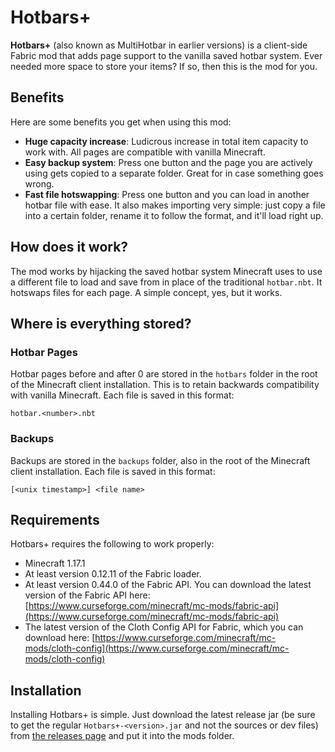 # Hotbars+
**Hotbars+** (also known as MultiHotbar in earlier versions) is a client-side Fabric mod that adds page support to the vanilla saved hotbar system. Ever needed more space to store your items? If so, then this is the mod for you.

## Benefits
Here are some benefits you get when using this mod:
* **Huge capacity increase**: Ludicrous increase in total item capacity to work with. All pages are compatible with vanilla Minecraft.
* **Easy backup system**: Press one button and the page you are actively using gets copied to a separate folder. Great for in case something goes wrong.
* **Fast file hotswapping**: Press one button and you can load in another hotbar file with ease. It also makes importing very simple: just copy a file into a certain folder, rename it to follow the format, and it'll load right up.

## How does it work?
The mod works by hijacking the saved hotbar system Minecraft uses to use a different file to load and save from in place of the traditional `hotbar.nbt`. It hotswaps files for each page. A simple concept, yes, but it works.

## Where is everything stored?

### Hotbar Pages
Hotbar pages before and after 0 are stored in the `hotbars` folder in the root of the Minecraft client installation. This is to retain backwards compatibility with vanilla Minecraft. Each file is saved in this format:
```none
hotbar.<number>.nbt
```

### Backups
Backups are stored in the `backups` folder, also in the root of the Minecraft client installation. Each file is saved in this format: 
```none
[<unix timestamp>] <file name>
```

## Requirements
Hotbars+ requires the following to work properly:
- Minecraft 1.17.1
- At least version 0.12.11 of the Fabric loader.
- At least version 0.44.0 of the Fabric API. You can download the latest version of the Fabric API here: [https://www.curseforge.com/minecraft/mc-mods/fabric-api](https://www.curseforge.com/minecraft/mc-mods/fabric-api) 
- The latest version of the Cloth Config API for Fabric, which you can download here: [https://www.curseforge.com/minecraft/mc-mods/cloth-config](https://www.curseforge.com/minecraft/mc-mods/cloth-config)

## Installation
Installing Hotbars+ is simple. Just download the latest release jar (be sure to get the regular `Hotbars+-<version>.jar` and not the sources or dev files) from [the releases page](https://github.com/VideoGameSmash12/HotbarsPlus/releases/) and put it into the mods folder.
